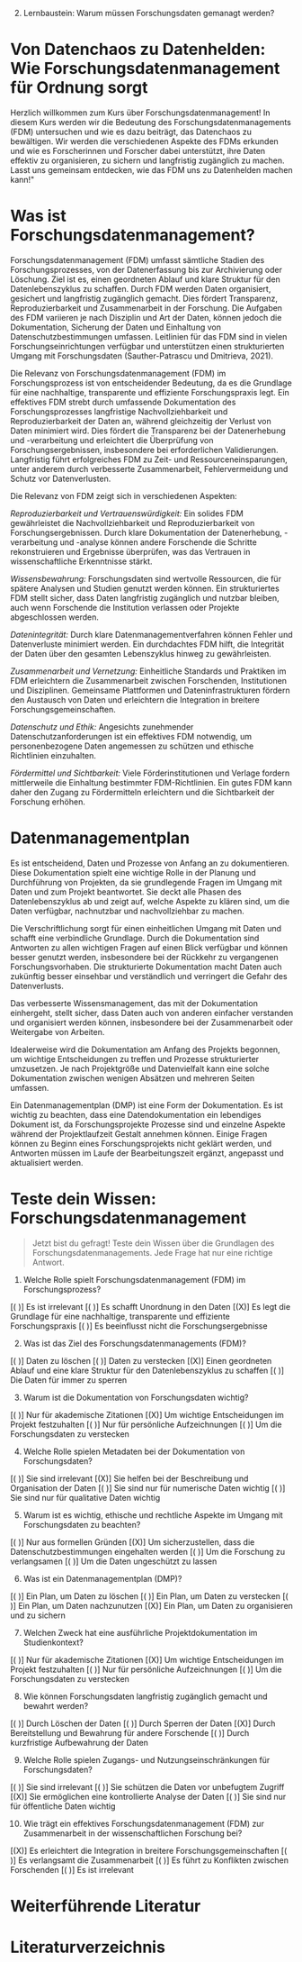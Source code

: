 2. Lernbaustein: Warum müssen Forschungsdaten gemanagt werden?

# Von Datenchaos zu Datenhelden: Wie Forschungsdatenmanagement für Ordnung sorgt

Herzlich willkommen zum Kurs über Forschungsdatenmanagement! In diesem Kurs werden wir die Bedeutung des Forschungsdatenmanagements (FDM) untersuchen und wie es dazu beiträgt, das Datenchaos zu bewältigen. Wir werden die verschiedenen Aspekte des FDMs erkunden und wie es Forscherinnen und Forscher dabei unterstützt, ihre Daten effektiv zu organisieren, zu sichern und langfristig zugänglich zu machen. Lasst uns gemeinsam entdecken, wie das FDM uns zu Datenhelden machen kann!"



# Was ist Forschungsdatenmanagement?

Forschungsdatenmanagement (FDM) umfasst sämtliche Stadien des Forschungsprozesses, von der Datenerfassung bis zur Archivierung oder Löschung. Ziel ist es, einen geordneten Ablauf und klare Struktur für den Datenlebenszyklus zu schaffen. Durch FDM werden Daten organisiert, gesichert und langfristig zugänglich gemacht. Dies fördert Transparenz, Reproduzierbarkeit und Zusammenarbeit in der Forschung. Die Aufgaben des FDM variieren je nach Disziplin und Art der Daten, können jedoch die Dokumentation, Sicherung der Daten und Einhaltung von Datenschutzbestimmungen umfassen. Leitlinien für das FDM sind in vielen Forschungseinrichtungen verfügbar und unterstützen einen strukturierten Umgang mit Forschungsdaten (Sauther-Patrascu und Dmitrieva, 2021).


Die Relevanz von Forschungsdatenmanagement (FDM) im Forschungsprozess ist von entscheidender Bedeutung, da es die Grundlage für eine nachhaltige, transparente und effiziente Forschungspraxis legt. Ein effektives FDM strebt durch umfassende Dokumentation des Forschungsprozesses langfristige Nachvollziehbarkeit und Reproduzierbarkeit der Daten an, während gleichzeitig der Verlust von Daten minimiert wird. Dies fördert die Transparenz bei der Datenerhebung und -verarbeitung und erleichtert die Überprüfung von Forschungsergebnissen, insbesondere bei erforderlichen Validierungen. Langfristig führt erfolgreiches FDM zu Zeit- und Ressourceneinsparungen, unter anderem durch verbesserte Zusammenarbeit, Fehlervermeidung und Schutz vor Datenverlusten.

Die Relevanz von FDM zeigt sich in verschiedenen Aspekten:

*Reproduzierbarkeit und Vertrauenswürdigkeit:* Ein solides FDM gewährleistet die Nachvollziehbarkeit und Reproduzierbarkeit von Forschungsergebnissen. Durch klare Dokumentation der Datenerhebung, -verarbeitung und -analyse können andere Forschende die Schritte rekonstruieren und Ergebnisse überprüfen, was das Vertrauen in wissenschaftliche Erkenntnisse stärkt.

*Wissensbewahrung:* Forschungsdaten sind wertvolle Ressourcen, die für spätere Analysen und Studien genutzt werden können. Ein strukturiertes FDM stellt sicher, dass Daten langfristig zugänglich und nutzbar bleiben, auch wenn Forschende die Institution verlassen oder Projekte abgeschlossen werden.

*Datenintegrität:* Durch klare Datenmanagementverfahren können Fehler und Datenverluste minimiert werden. Ein durchdachtes FDM hilft, die Integrität der Daten über den gesamten Lebenszyklus hinweg zu gewährleisten.

*Zusammenarbeit und Vernetzung:* Einheitliche Standards und Praktiken im FDM erleichtern die Zusammenarbeit zwischen Forschenden, Institutionen und Disziplinen. Gemeinsame Plattformen und Dateninfrastrukturen fördern den Austausch von Daten und erleichtern die Integration in breitere Forschungsgemeinschaften.

*Datenschutz und Ethik:* Angesichts zunehmender Datenschutzanforderungen ist ein effektives FDM notwendig, um personenbezogene Daten angemessen zu schützen und ethische Richtlinien einzuhalten.

*Fördermittel und Sichtbarkeit:* Viele Förderinstitutionen und Verlage fordern mittlerweile die Einhaltung bestimmter FDM-Richtlinien. Ein gutes FDM kann daher den Zugang zu Fördermitteln erleichtern und die Sichtbarkeit der Forschung erhöhen.


# Datenmanagementplan

Es ist entscheidend, Daten und Prozesse von Anfang an zu dokumentieren. Diese Dokumentation spielt eine wichtige Rolle in der Planung und Durchführung von Projekten, da sie grundlegende Fragen im Umgang mit Daten und zum Projekt beantwortet. Sie deckt alle Phasen des Datenlebenszyklus ab und zeigt auf, welche Aspekte zu klären sind, um die Daten verfügbar, nachnutzbar und nachvollziehbar zu machen.

Die Verschriftlichung sorgt für einen einheitlichen Umgang mit Daten und schafft eine verbindliche Grundlage. Durch die Dokumentation sind Antworten zu allen wichtigen Fragen auf einen Blick verfügbar und können besser genutzt werden, insbesondere bei der Rückkehr zu vergangenen Forschungsvorhaben. Die strukturierte Dokumentation macht Daten auch zukünftig besser einsehbar und verständlich und verringert die Gefahr des Datenverlusts.

Das verbesserte Wissensmanagement, das mit der Dokumentation einhergeht, stellt sicher, dass Daten auch von anderen einfacher verstanden und organisiert werden können, insbesondere bei der Zusammenarbeit oder Weitergabe von Arbeiten.

Idealerweise wird die Dokumentation am Anfang des Projekts begonnen, um wichtige Entscheidungen zu treffen und Prozesse strukturierter umzusetzen. Je nach Projektgröße und Datenvielfalt kann eine solche Dokumentation zwischen wenigen Absätzen und mehreren Seiten umfassen.

Ein Datenmanagementplan (DMP) ist eine Form der Dokumentation. Es ist wichtig zu beachten, dass eine Datendokumentation ein lebendiges Dokument ist, da Forschungsprojekte Prozesse sind und einzelne Aspekte während der Projektlaufzeit Gestalt annehmen können. Einige Fragen können zu Beginn eines Forschungsprojekts nicht geklärt werden, und Antworten müssen im Laufe der Bearbeitungszeit ergänzt, angepasst und aktualisiert werden.


# Teste dein Wissen: Forschungsdatenmanagement

> Jetzt bist du gefragt! Teste dein Wissen über die Grundlagen des Forschungsdatenmanagements. Jede Frage hat nur eine richtige Antwort.

1) Welche Rolle spielt Forschungsdatenmanagement (FDM) im Forschungsprozess?

[( )] Es ist irrelevant
[( )] Es schafft Unordnung in den Daten
[(X)] Es legt die Grundlage für eine nachhaltige, transparente und effiziente Forschungspraxis
[( )] Es beeinflusst nicht die Forschungsergebnisse


2) Was ist das Ziel des Forschungsdatenmanagements (FDM)?

[( )] Daten zu löschen
[( )] Daten zu verstecken
[(X)] Einen geordneten Ablauf und eine klare Struktur für den Datenlebenszyklus zu schaffen
[( )] Die Daten für immer zu sperren


3) Warum ist die Dokumentation von Forschungsdaten wichtig?

[( )] Nur für akademische Zitationen
[(X)] Um wichtige Entscheidungen im Projekt festzuhalten
[( )] Nur für persönliche Aufzeichnungen
[( )] Um die Forschungsdaten zu verstecken


4) Welche Rolle spielen Metadaten bei der Dokumentation von Forschungsdaten?

[( )] Sie sind irrelevant
[(X)] Sie helfen bei der Beschreibung und Organisation der Daten
[( )] Sie sind nur für numerische Daten wichtig
[( )] Sie sind nur für qualitative Daten wichtig


5) Warum ist es wichtig, ethische und rechtliche Aspekte im Umgang mit Forschungsdaten zu beachten?

[( )] Nur aus formellen Gründen
[(X)] Um sicherzustellen, dass die Datenschutzbestimmungen eingehalten werden
[( )] Um die Forschung zu verlangsamen
[( )] Um die Daten ungeschützt zu lassen


6) Was ist ein Datenmanagementplan (DMP)?

[( )] Ein Plan, um Daten zu löschen
[( )] Ein Plan, um Daten zu verstecken
[( )] Ein Plan, um Daten nachzunutzen
[(X)] Ein Plan, um Daten zu organisieren und zu sichern


7) Welchen Zweck hat eine ausführliche Projektdokumentation im Studienkontext?

[( )] Nur für akademische Zitationen
[(X)] Um wichtige Entscheidungen im Projekt festzuhalten
[( )] Nur für persönliche Aufzeichnungen
[( )] Um die Forschungsdaten zu verstecken


8) Wie können Forschungsdaten langfristig zugänglich gemacht und bewahrt werden?

[( )] Durch Löschen der Daten
[( )] Durch Sperren der Daten
[(X)] Durch Bereitstellung und Bewahrung für andere Forschende
[( )] Durch kurzfristige Aufbewahrung der Daten


9) Welche Rolle spielen Zugangs- und Nutzungseinschränkungen für Forschungsdaten?

[( )] Sie sind irrelevant
[( )] Sie schützen die Daten vor unbefugtem Zugriff
[(X)] Sie ermöglichen eine kontrollierte Analyse der Daten
[( )] Sie sind nur für öffentliche Daten wichtig


10) Wie trägt ein effektives Forschungsdatenmanagement (FDM) zur Zusammenarbeit in der wissenschaftlichen Forschung bei?

[(X)] Es erleichtert die Integration in breitere Forschungsgemeinschaften
[( )] Es verlangsamt die Zusammenarbeit
[( )] Es führt zu Konflikten zwischen Forschenden
[( )] Es ist irrelevant


# Weiterführende Literatur



# Literaturverzeichnis
